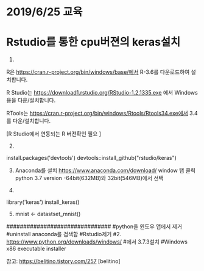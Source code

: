 # 2019/6/25 교육
# Rstudio를 통한 cpu버젼의 keras설치

1. 
R은 https://cran.r-project.org/bin/windows/base/에서 R-3.6를 다운로드하여 설치합니다.

R Studio는 https://download1.rstudio.org/RStudio-1.2.1335.exe 에서 Windows용을 다운/설치합니다.

RTools는 https://cran.r-project.org/bin/windows/Rtools/Rtools34.exe에서 3.4를 다운/설치합니다.

[R Studio에서 연동되는 R 버젼확인 필요 ]


2.
install.packages('devtools')
devtools::install_github("rstudio/keras")

3. Anaconda를 설치
https://www.anaconda.com/download/
window 탭 클릭
python 3.7 version
-64bit(632MB)와 32bit(546MB)에서 선택

4.
library('keras')
install_keras() 

5. mnist <- datastset_mnist()

###############################
#python을 윈도우 앱에서 제거
#uninstall anaconda를 검색함
#Rstudio제거
#2. https://www.python.org/downloads/windows/
#에서 3.7.3설치
#Windows x86 executable installer

참고: https://belitino.tistory.com/257 [belitino]
